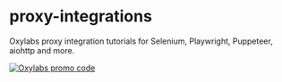 # proxy-integrations
Oxylabs proxy integration tutorials for Selenium, Playwright, Puppeteer, aiohttp and more.

[![Oxylabs promo code](https://github.com/oxylabs/proxy-integrations/assets/103110131/afc4dc1e-f7c8-4b3d-a729-6cd0d8563980)](https://oxylabs.go2cloud.org/aff_c?offer_id=7&aff_id=877&url_id=112)

